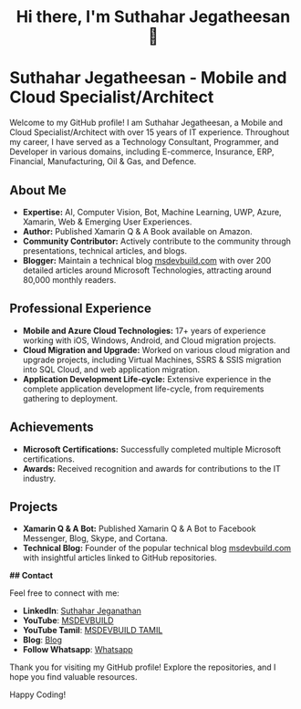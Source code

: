 <h1 align="center">Hi there, I'm Suthahar Jegatheesan 👋</h1>


# Suthahar Jegatheesan - Mobile and Cloud Specialist/Architect

Welcome to my GitHub profile! I am Suthahar Jegatheesan, a Mobile and Cloud Specialist/Architect with over 15 years of IT experience. Throughout my career, I have served as a Technology Consultant, Programmer, and Developer in various domains, including E-commerce, Insurance, ERP, Financial, Manufacturing, Oil & Gas, and Defence.

## About Me

- **Expertise:** AI, Computer Vision, Bot, Machine Learning, UWP, Azure, Xamarin, Web & Emerging User Experiences.
- **Author:** Published Xamarin Q & A Book available on Amazon.
- **Community Contributor:** Actively contribute to the community through presentations, technical articles, and blogs.
- **Blogger:** Maintain a technical blog [msdevbuild.com](https://www.msdevbuild.com) with over 200 detailed articles around Microsoft Technologies, attracting around 80,000 monthly readers.

## Professional Experience

- **Mobile and Azure Cloud Technologies:** 17+ years of experience working with iOS, Windows, Android, and Cloud migration projects.
- **Cloud Migration and Upgrade:** Worked on various cloud migration and upgrade projects, including Virtual Machines, SSRS & SSIS migration into SQL Cloud, and web application migration.
- **Application Development Life-cycle:** Extensive experience in the complete application development life-cycle, from requirements gathering to deployment.

## Achievements

- **Microsoft Certifications:** Successfully completed multiple Microsoft certifications.
- **Awards:** Received recognition and awards for contributions to the IT industry.

## Projects

- **Xamarin Q & A Bot:** Published Xamarin Q & A Bot to Facebook Messenger, Blog, Skype, and Cortana.
- **Technical Blog:** Founder of the popular technical blog [msdevbuild.com](https://www.msdevbuild.com) with insightful articles linked to GitHub repositories.

**## Contact**

Feel free to connect with me:

- **LinkedIn**: [Suthahar Jeganathan](https://www.linkedin.com/in/jssuthahar/)
- **YouTube**: [MSDEVBUILD](https://www.youtube.com/@MSDEVBUILD)
- **YouTube Tamil**: [MSDEVBUILD TAMIL](https://www.youtube.com/@MSDEVBUILDTamil)
- **Blog**: [Blog](https://www.msdevbuild.com/)
- **Follow Whatsapp**: [Whatsapp](https://www.whatsapp.com/channel/0029Va5j2rHEFeXcTlUhQB0J)

Thank you for visiting my GitHub profile! Explore the repositories, and I hope you find valuable resources.

Happy Coding!
